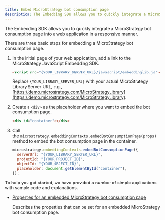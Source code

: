 ```yaml
---
title: Embed MicroStrategy bot consumption page
description: The Embedding SDK allows you to quickly integrate a MicroStrategy bot consumption page into a web application in a responsive manner.
---
```


The Embedding SDK allows you to quickly integrate a MicroStrategy bot consumption page into a web application in a responsive manner.

There are three basic steps for embedding a MicroStrategy bot consumption page.

1. In the initial page of your web application, add a link to the MicroStrategy JavaScript Embedding SDK.

   ```html
   <script src="{YOUR_LIBRARY_SERVER_URL}/javascript/embeddinglib.js"></script>
   ```

   Replace `{YOUR_LIBRARY_SERVER_URL}` with your actual MicroStrategy Library Server URL, e.g., [https://demo.microstrategy.com/MicroStrategyLibrary](https://demo.microstrategy.com/MicroStrategyLibrary).

1. Create a `<div>` as the placeholder where you want to embed the bot consumption page.

   ```html
   <div id="container"></div>
   ```

1. Call the `microstrategy.embeddingContexts.embedBotConsumptionPage(props)` method to embed the bot consumption page in the container.

   ```js
   microstrategy.embeddingContexts.embedBotConsumptionPage({
     serverUrl: "{YOUR_LIBRARY_SERVER_URL}",
     projectId: "{YOUR_PROJECT_ID}",
     objectId: "{YOUR_OBJECT_ID}",
     placeholder: document.getElementById("container"),
   });
   ```

To help you get started, we have provided a number of simple applications with sample code and explanations.

- [Properties for an embedded MicroStrategy bot consumption page](./embed-bot-consumption-properties.md)

  Describes the properties that can be set for an embedded MicroStrategy bot consumption page.
